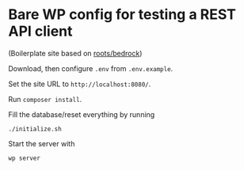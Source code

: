 # Bare WP config for testing a REST API client

(Boilerplate site based on [roots/bedrock](https://github.com/roots/bedrock))

Download, then configure `.env` from `.env.example`.

Set the site URL to `http://localhost:8080/`.

Run `composer install`.

Fill the database/reset everything by running

```
./initialize.sh
```

Start the server with

```
wp server
```
